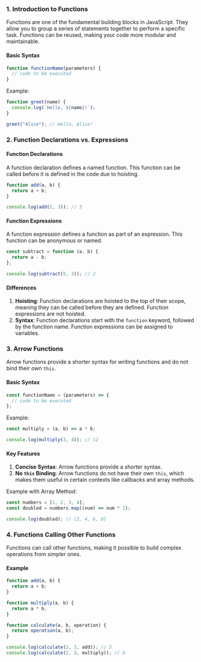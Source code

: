### 1. Introduction to Functions

Functions are one of the fundamental building blocks in JavaScript. They allow you to group a series of statements together to perform a specific task. Functions can be reused, making your code more modular and maintainable.

#### Basic Syntax

```javascript
function functionName(parameters) {
  // code to be executed
}
```

Example:

```javascript
function greet(name) {
  console.log(`Hello, ${name}!`);
}

greet("Alice"); // Hello, Alice!
```

### 2. Function Declarations vs. Expressions

#### Function Declarations

A function declaration defines a named function. This function can be called before it is defined in the code due to hoisting.

```javascript
function add(a, b) {
  return a + b;
}

console.log(add(2, 3)); // 5
```

#### Function Expressions

A function expression defines a function as part of an expression. This function can be anonymous or named.

```javascript
const subtract = function (a, b) {
  return a - b;
};

console.log(subtract(5, 3)); // 2
```

#### Differences

1. **Hoisting**: Function declarations are hoisted to the top of their scope, meaning they can be called before they are defined. Function expressions are not hoisted.
2. **Syntax**: Function declarations start with the `function` keyword, followed by the function name. Function expressions can be assigned to variables.

### 3. Arrow Functions

Arrow functions provide a shorter syntax for writing functions and do not bind their own `this`.

#### Basic Syntax

```javascript
const functionName = (parameters) => {
  // code to be executed
};
```

Example:

```javascript
const multiply = (a, b) => a * b;

console.log(multiply(3, 4)); // 12
```

#### Key Features

1. **Concise Syntax**: Arrow functions provide a shorter syntax.
2. **No `this` Binding**: Arrow functions do not have their own `this`, which makes them useful in certain contexts like callbacks and array methods.

Example with Array Method:

```javascript
const numbers = [1, 2, 3, 4];
const doubled = numbers.map((num) => num * 2);

console.log(doubled); // [2, 4, 6, 8]
```

### 4. Functions Calling Other Functions

Functions can call other functions, making it possible to build complex operations from simpler ones.

#### Example

```javascript
function add(a, b) {
  return a + b;
}

function multiply(a, b) {
  return a * b;
}

function calculate(a, b, operation) {
  return operation(a, b);
}

console.log(calculate(2, 3, add)); // 5
console.log(calculate(2, 3, multiply)); // 6
```
